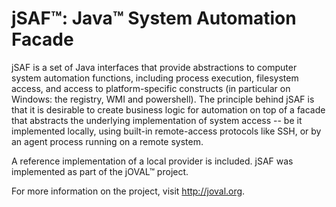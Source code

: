 jSAF&trade;: Java&trade; System Automation Facade
=============

jSAF is a set of Java interfaces that provide abstractions to computer system automation functions, including process execution, filesystem access, and access to platform-specific constructs (in particular on Windows: the registry, WMI and powershell). The principle behind jSAF is that it is desirable to create business logic for automation on top of a facade that abstracts the underlying implementation of system access -- be it implemented locally, using built-in remote-access protocols like SSH, or by an agent process running on a remote system.

A reference implementation of a local provider is included.  jSAF was implemented as part of the jOVAL&trade; project.

For more information on the project, visit http://joval.org.
